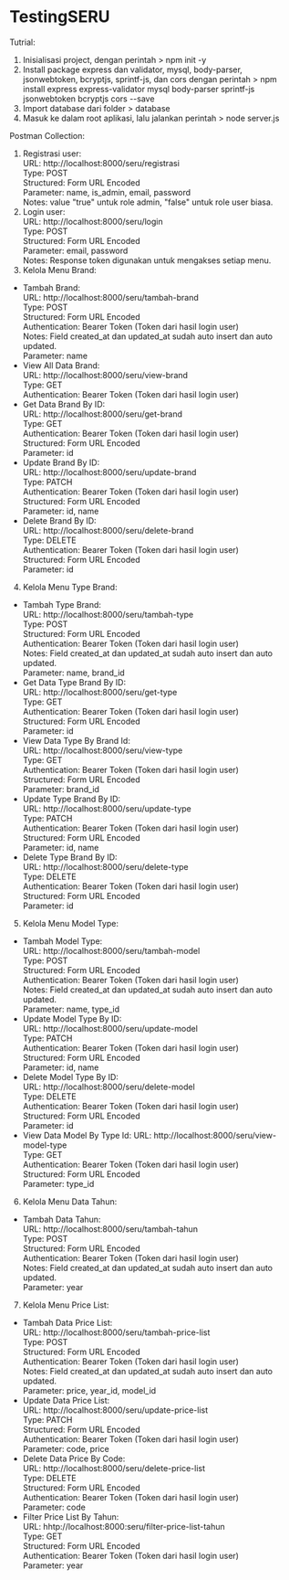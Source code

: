 # TestingSERU

Tutrial:
1. Inisialisasi project, dengan perintah > npm init -y
2. Install package express dan validator, mysql, body-parser, jsonwebtoken, bcryptjs, sprintf-js, dan cors dengan perintah > npm install express express-validator mysql body-parser sprintf-js jsonwebtoken bcryptjs cors --save
3. Import database dari folder > database
4. Masuk ke dalam root aplikasi, lalu jalankan perintah > node server.js

Postman Collection:
1. Registrasi user: <br>
  URL: http://localhost:8000/seru/registrasi <br>
  Type: POST <br>
  Structured: Form URL Encoded <br>
  Parameter: name, is_admin, email, password <br>
  Notes: value "true" untuk role admin, "false" untuk role user biasa.
2. Login user: <br>
  URL: http://localhost:8000/seru/login <br>
  Type: POST <br>
  Structured: Form URL Encoded <br>
  Parameter: email, password <br>
  Notes: Response token digunakan untuk mengakses setiap menu.
3. Kelola Menu Brand:
  - Tambah Brand: <br>
  URL: http://localhost:8000/seru/tambah-brand <br>
  Type: POST <br>
  Structured: Form URL Encoded <br>
  Authentication: Bearer Token (Token dari hasil login user) <br>
  Notes: Field created_at dan updated_at sudah auto insert dan auto updated. <br>
  Parameter: name <br>
  - View All Data Brand: <br>
  URL: http://localhost:8000/seru/view-brand <br>
  Type: GET <br>
  Authentication: Bearer Token (Token dari hasil login user) <br>
  - Get Data Brand By ID: <br>
  URL: http://localhost:8000/seru/get-brand <br>
  Type: GET <br>
  Authentication: Bearer Token (Token dari hasil login user) <br>
  Structured: Form URL Encoded <br>
  Parameter: id <br>
  - Update Brand By ID: <br>
  URL: http://localhost:8000/seru/update-brand <br>
  Type: PATCH <br>
  Authentication: Bearer Token (Token dari hasil login user) <br>
  Structured: Form URL Encoded <br>
  Parameter: id, name <br>
   - Delete Brand By ID: <br>
  URL: http://localhost:8000/seru/delete-brand <br>
  Type: DELETE <br>
  Authentication: Bearer Token (Token dari hasil login user) <br>
  Structured: Form URL Encoded <br>
  Parameter: id <br>
4. Kelola Menu Type Brand:
  - Tambah Type Brand: <br>
  URL: http://localhost:8000/seru/tambah-type <br>
  Type: POST <br>
  Structured: Form URL Encoded <br>
  Authentication: Bearer Token (Token dari hasil login user) <br>
  Notes: Field created_at dan updated_at sudah auto insert dan auto updated. <br>
  Parameter: name, brand_id <br>
  - Get Data Type Brand By ID: <br>
  URL: http://localhost:8000/seru/get-type <br>
  Type: GET <br>
  Authentication: Bearer Token (Token dari hasil login user) <br>
  Structured: Form URL Encoded <br>
  Parameter: id <br>
  - View Data Type By Brand Id: <br>
  URL: http://localhost:8000/seru/view-type <br>
  Type: GET <br>
  Authentication: Bearer Token (Token dari hasil login user) <br>
  Structured: Form URL Encoded <br>
  Parameter: brand_id <br>
  - Update Type Brand By ID: <br>
  URL: http://localhost:8000/seru/update-type <br>
  Type: PATCH <br>
  Authentication: Bearer Token (Token dari hasil login user) <br>
  Structured: Form URL Encoded <br>
  Parameter: id, name <br>
  - Delete Type Brand By ID: <br>
  URL: http://localhost:8000/seru/delete-type <br>
  Type: DELETE <br>
  Authentication: Bearer Token (Token dari hasil login user) <br>
  Structured: Form URL Encoded <br>
  Parameter: id <br>
5. Kelola Menu Model Type:
  - Tambah Model Type: <br>
  URL: http://localhost:8000/seru/tambah-model <br>
  Type: POST <br>
  Structured: Form URL Encoded <br>
  Authentication: Bearer Token (Token dari hasil login user) <br>
  Notes: Field created_at dan updated_at sudah auto insert dan auto updated. <br>
  Parameter: name, type_id <br>
  - Update Model Type By ID: <br>
  URL: http://localhost:8000/seru/update-model <br>
  Type: PATCH <br>
  Authentication: Bearer Token (Token dari hasil login user) <br>
  Structured: Form URL Encoded <br>
  Parameter: id, name <br>
  - Delete Model Type By ID: <br>
  URL: http://localhost:8000/seru/delete-model <br>
  Type: DELETE <br>
  Authentication: Bearer Token (Token dari hasil login user) <br>
  Structured: Form URL Encoded <br>
  Parameter: id <br>
  - View Data Model By Type Id:
  URL: http://localhost:8000/seru/view-model-type <br>
  Type: GET <br>
  Authentication: Bearer Token (Token dari hasil login user) <br>
  Structured: Form URL Encoded <br>
  Parameter: type_id <br>
6. Kelola Menu Data Tahun:
  - Tambah Data Tahun: <br>
  URL: http://localhost:8000/seru/tambah-tahun <br>
  Type: POST <br>
  Structured: Form URL Encoded <br>
  Authentication: Bearer Token (Token dari hasil login user) <br>
  Notes: Field created_at dan updated_at sudah auto insert dan auto updated. <br>
  Parameter: year <br>
7. Kelola Menu Price List:
  - Tambah Data Price List: <br>
  URL: http://localhost:8000/seru/tambah-price-list <br>
  Type: POST <br>
  Structured: Form URL Encoded <br>
  Authentication: Bearer Token (Token dari hasil login user) <br>
  Notes: Field created_at dan updated_at sudah auto insert dan auto updated. <br>
  Parameter: price, year_id, model_id <br>
  - Update Data Price List: <br>
  URL: http://localhost:8000/seru/update-price-list <br>
  Type: PATCH <br>
  Structured: Form URL Encoded <br>
  Authentication: Bearer Token (Token dari hasil login user) <br>
  Parameter: code, price <br>
  - Delete Data Price By Code: <br>
  URL: http://localhost:8000/seru/delete-price-list <br>
  Type: DELETE <br>
  Structured: Form URL Encoded <br>
  Authentication: Bearer Token (Token dari hasil login user) <br>
  Parameter: code <br>
  - Filter Price List By Tahun: <br>
  URL: hhtp://localhost:8000:seru/filter-price-list-tahun <br>
  Type: GET <br>
  Structured: Form URL Encoded <br>
  Authentication: Bearer Token (Token dari hasil login user) <br>
  Parameter: year <br>

